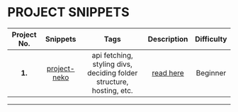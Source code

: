 # PROJECT SNIPPETS

| Project No. |Snippets| Tags |Description|Difficulty|
|:----:|:----:|:----:|:----:|:----:|
| **1.** | [project-neko](https://github.com/konoha-developers/project-snippets/tree/main/projects/01-project-neko) | api fetching, styling divs, deciding folder structure, hosting, etc.|[read here](https://github.com/konoha-developers/project-snippets/discussions/2)|Beginner|

<hr>
